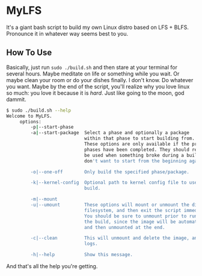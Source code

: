 # MyLFS
It's a giant bash script to build my own Linux distro based on LFS + BLFS. Pronounce it in whatever way seems best to you.

## How To Use
Basically, just run `sudo ./build.sh` and then stare at your terminal for several hours. Maybe meditate on life or something while you wait. Or maybe clean your room or do your dishes finally. I don't know. Do whatever you want. Maybe by the end of the script, you'll realize why you love linux so much: you love it because it is *hard*. Just like going to the moon, god dammit.

```sh
$ sudo ./build.sh --help
Welcome to MyLFS.
     options:
         -p|--start-phase
         -a|--start-package  Select a phase and optionally a package
                             within that phase to start building from.
                             These options are only available if the preceeding
                             phases have been completed. They should really only
                             be used when something broke during a build, and you
                             don't want to start from the beginning again.

         -o|--one-off        Only build the specified phase/package.

         -k|--kernel-config  Optional path to kernel config file to use during linux
                             build.

         -m|--mount
         -u|--umount         These options will mount or unmount the disk image to the
                             filesystem, and then exit the script immediately.
                             You should be sure to unmount prior to running any part of
                             the build, since the image will be automatically mounted
                             and then unmounted at the end.

         -c|--clean          This will unmount and delete the image, and clear the
                             logs.

         -h|--help           Show this message.
```
And that's all the help you're getting.
